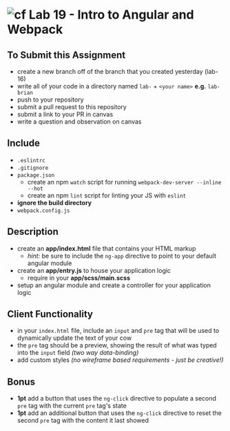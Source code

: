 ![cf](https://i.imgur.com/7v5ASc8.png) Lab 19 - Intro to Angular and Webpack
======

## To Submit this Assignment
  * create a new branch off of the branch that you created yesterday (lab-16)
  * write all of your code in a directory named `lab-` + `<your name>` **e.g.** `lab-brian`
  * push to your repository
  * submit a pull request to this repository
  * submit a link to your PR in canvas
  * write a question and observation on canvas

## Include
  * `.eslintrc`
  * `.gitignore`
  * `package.json`
    * create an npm `watch` script for running `webpack-dev-server --inline --hot`
    * create an npm `lint` script for linting your JS with `eslint`
  * **ignore the build directory**
  * `webpack.config.js`

## Description
  * create an **app/index.html** file that contains your HTML markup
    * *hint:* be sure to include the `ng-app` directive to point to your default angular module
  * create an **app/entry.js** to house your application logic
    * require in your **app/scss/main.scss**
  * setup an angular module and create a controller for your application logic

## Client Functionality
  * in your `index.html` file, include an `input` and `pre` tag that will be used to dynamically update the text of your cow
  * the `pre` tag should be a preview, showing the result of what was typed into the `input` field *(two way data-binding)*
  * add custom styles *(no wireframe based requirements - just be creative!)*

## Bonus
  * **1pt** add a button that uses the `ng-click` directive to populate a second `pre` tag with the current `pre` tag's state
  * **1pt** add an additional button that uses the `ng-click` directive to reset the second `pre` tag with the content it last showed
